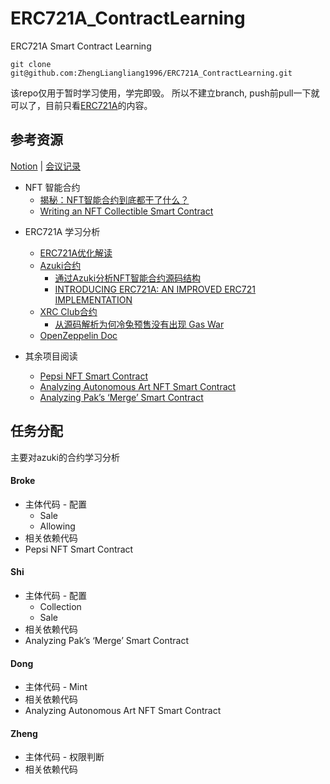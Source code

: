 # ERC721A_ContractLearning
ERC721A Smart Contract Learning

```
git clone git@github.com:ZhengLiangliang1996/ERC721A_ContractLearning.git
```

该repo仅用于暂时学习使用，学完即毁。 所以不建立branch, push前pull一下就可以了，目前只看[ERC721A](https://github.com/chiru-labs/ERC721A)的内容。

## 参考资源

[Notion](https://www.notion.so/2f2afa5537694925bff9f65620074488?v=41da66d4b59b4f96b9af16457f90b315) | [会议记录](https://docs.google.com/document/d/10WyNty4sE3-SFWbtIElD5LGpclcnBcJvTsz4U5k231M/edit#)

* NFT 智能合约
  * [揭秘：NFT智能合约到底都干了什么？](https://blog.csdn.net/vigor2323/article/details/122711205)
  * [Writing an NFT Collectible Smart Contract](https://dev.to/rounakbanik/writing-an-nft-collectible-smart-contract-2nh8)

+ ERC721A 学习分析
  + [ERC721A优化解读](https://mirror.xyz/franx.eth/kO0viMZuYfUOOGUfDDSFLrfMxrwwY0g3TW4eHDerqm8)
  + [Azuki合约](https://etherscan.io/address/0xed5af388653567af2f388e6224dc7c4b3241c544#code#F4#L5)
    + [通过Azuki分析NFT智能合约源码结构](https://mirror.xyz/fancyalex.eth/3FpkIrY7WptOmnm35sXuVsQvVjmJ_DISX_-oXo-UQHw)
    + [INTRODUCING ERC721A: AN IMPROVED ERC721 IMPLEMENTATION](https://www.azuki.com/erc721a)
  + [XRC Club合约](https://etherscan.io/address/0x534d37c630b7e4d2a6c1e064f3a2632739e9ee04#code#F13#L1)
    + [从源码解析为何冷兔预售没有出现 Gas War](https://mirror.xyz/davidcai.eth/cO1XOsvg0NvW9um1unIip7okeK6r1LaZ5FzbhTG9CSg)
  + [OpenZeppelin Doc](https://docs.openzeppelin.com)

+ 其余项目阅读
  + [Pepsi NFT Smart Contract](https://betterprogramming.pub/nft-beginner-tutorial-pepsi-nft-smart-contract-explained-962721b7361a)
  + [Analyzing Autonomous Art NFT Smart Contract](https://betterprogramming.pub/analyzing-autonomous-art-nft-smart-contract-aa4547b31eb3)
  + [Analyzing Pak’s ‘Merge’ Smart Contract](https://betterprogramming.pub/analyzing-paks-merge-smart-contract-7e437b66077c)

## 任务分配

主要对azuki的合约学习分析

#### Broke
+ 主体代码 - 配置
  + Sale
  + Allowing
+ 相关依赖代码
+ Pepsi NFT Smart Contract

#### Shi
+ 主体代码 - 配置
  + Collection
  + Sale
+ 相关依赖代码
+ Analyzing Pak’s ‘Merge’ Smart Contract

#### Dong
+ 主体代码 - Mint
+ 相关依赖代码	
+ Analyzing Autonomous Art NFT Smart Contract

#### Zheng 
+ 主体代码 - 权限判断
+ 相关依赖代码

